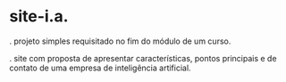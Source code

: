 # site-i.a.
. projeto simples requisitado no fim do módulo de um curso.

. site com proposta de apresentar características, pontos principais e de contato de uma empresa de inteligência artificial.

